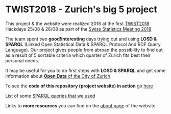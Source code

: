 # TWIST2018 - Zurich's big 5 project

This project & the website were realized 2018 at the first [TWIST2018](https://twist2018.ch) Hackdays 25/08 & 26/08 as part of the [Swiss Statistics Meeting 2018](https://statistiktage.ch/en/)

The team spent two **good!interesting** days trying out and using **LOSD & SPARQL** (Linked Open Statistical Data & SPARQL Protocol And RDF Query Language). Our project gives people from abroad the possibility to find out as a result of 5 sortable criteria which quarter of Zurich fits best their personal needs.

It may be useful for you to do first steps with **LOSD & SPARQL** and get some information about [**Open Data** of the City of Zurich](https://data.stadt-zuerich.ch/)

To see the **code of this repository (project website) in action** go [here](https://su-pa.net/twist2018)

List of some [SPARQL queries that we used](https://github.com/filippo82/twist2018_linked_data_6/blob/master/queries.md) 

Links to **more resources** you can find on the [about page](https://su-pa.net/twist2018/about.html) of the website.
